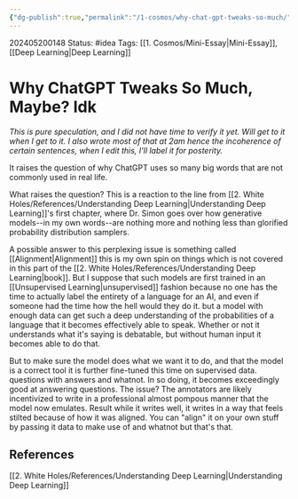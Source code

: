 ```yaml
---
{"dg-publish":true,"permalink":"/1-cosmos/why-chat-gpt-tweaks-so-much/","created":"2024-08-31T23:47:14.138-04:00","updated":"2024-05-20T21:44:41.366-04:00"}
---
```


202405200148
Status: #idea
Tags: [[1. Cosmos/Mini-Essay\|Mini-Essay]], [[Deep Learning\|Deep Learning]]
# Why ChatGPT Tweaks So Much, Maybe? Idk
*This is pure speculation, and I did not have time to verify it yet. Will get to it when I get to it. I also wrote most of that at 2am hence the incoherence of certain sentences, when I edit this, I'll label it for posterity.*

It raises the question of why ChatGPT uses so many big words that are not commonly used in real life. 

What raises the question? This is a reaction to the line from [[2. White Holes/References/Understanding Deep Learning\|Understanding Deep Learning]]'s first chapter, where Dr. Simon goes over how generative models--in my own words--are nothing more and nothing less than glorified probability distribution samplers. 

A possible answer to this perplexing issue is something called [[Alignment\|Alignment]] this is my own spin on things which is not covered in this part of the [[2. White Holes/References/Understanding Deep Learning\|book]]. But I suppose that such models are first trained in an [[Unsupervised Learning\|unsupervised]] fashion because no one has the time to actually label the entirety of a language for an AI, and even if someone had the time how the hell would they do it. but a model with enough data can get such a deep understanding of the probabilities of a language that it becomes effectively able to speak. Whether or not it understands what it's saying is debatable, but without human input it becomes able to do that. 

But to make sure the model does what we want it to do, and that the model is a correct tool it is further fine-tuned this time on supervised data. questions with answers and whatnot. In so doing, it becomes exceedingly good at answering questions. The issue? The annotators are likely incentivized to write in a professional almost pompous manner that the model now emulates. Result while it writes well, it writes in a way that feels stilted because of how it was aligned. You can "align" it on your own stuff by passing it data to make use of and whatnot but that's that.

## References
[[2. White Holes/References/Understanding Deep Learning\|Understanding Deep Learning]]